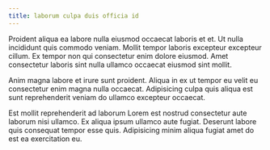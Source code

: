 ```yaml
---
title: laborum culpa duis officia id
---
```


Proident aliqua ea labore nulla eiusmod occaecat laboris et et. Ut nulla incididunt quis commodo veniam. Mollit tempor laboris excepteur excepteur cillum. Ex tempor non qui consectetur enim dolore eiusmod. Amet consectetur laboris sint nulla ullamco occaecat eiusmod sint mollit.

Anim magna labore et irure sunt proident. Aliqua in ex ut tempor eu velit eu consectetur enim magna nulla occaecat. Adipisicing culpa quis aliqua est sunt reprehenderit veniam do ullamco excepteur occaecat.

Est mollit reprehenderit ad laborum Lorem est nostrud consectetur aute laborum nisi ullamco. Ex aliqua ipsum ullamco aute fugiat. Deserunt labore quis consequat tempor esse quis. Adipisicing minim aliqua fugiat amet do est ea exercitation eu.